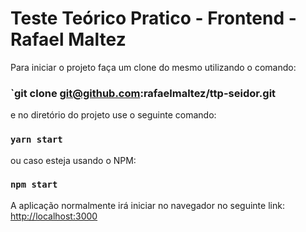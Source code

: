 # Teste Teórico Pratico - Frontend - Rafael Maltez



Para iniciar o projeto faça um clone do mesmo utilizando o comando:

### `git clone git@github.com:rafaelmaltez/ttp-seidor.git

 e no diretório do projeto use o seguinte comando:

### `yarn start`

ou caso esteja usando o NPM:

### `npm start`

A aplicação normalmente irá iniciar no navegador no seguinte link:
 [http://localhost:3000](http://localhost:3000)

